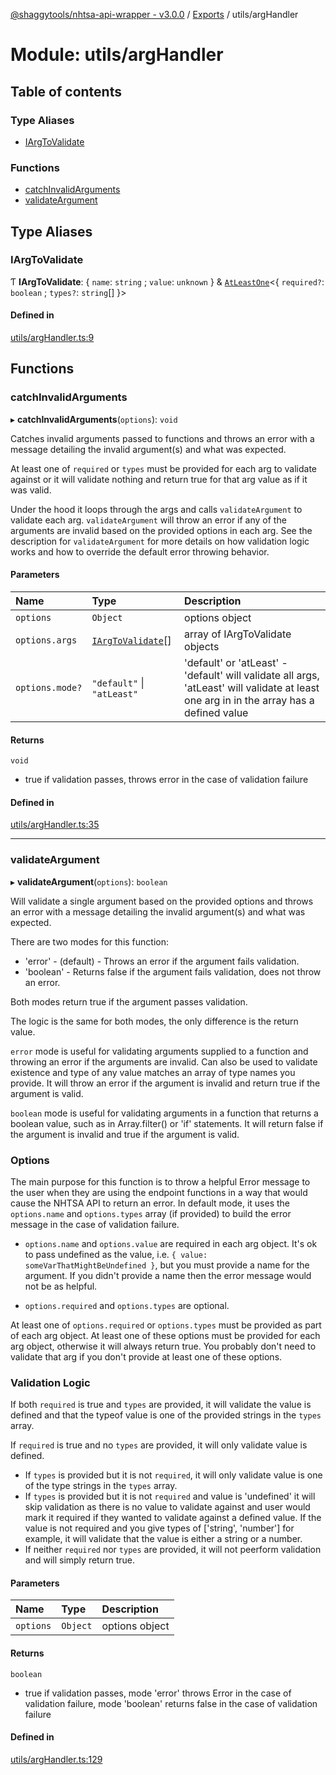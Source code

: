 [@shaggytools/nhtsa-api-wrapper - v3.0.0](../index.md) / [Exports](../modules.md) / utils/argHandler

# Module: utils/argHandler

## Table of contents

### Type Aliases

- [IArgToValidate](utils_argHandler.md#iargtovalidate)

### Functions

- [catchInvalidArguments](utils_argHandler.md#catchinvalidarguments)
- [validateArgument](utils_argHandler.md#validateargument)

## Type Aliases

### IArgToValidate

Ƭ **IArgToValidate**: { `name`: `string` ; `value`: `unknown`  } & [`AtLeastOne`](utils_types.md#atleastone)<{ `required?`: `boolean` ; `types?`: `string`[]  }\>

#### Defined in

[utils/argHandler.ts:9](https://github.com/ShaggyTech/nhtsa-api-wrapper/blob/1e31d45/packages/lib/src/utils/argHandler.ts#L9)

## Functions

### catchInvalidArguments

▸ **catchInvalidArguments**(`options`): `void`

Catches invalid arguments passed to functions and throws an error with a message detailing the
invalid argument(s) and what was expected.

At least one of `required` or `types` must be provided for each arg to validate against or it
will validate nothing and return true for that arg value as if it was valid.

Under the hood it loops through the args and calls `validateArgument` to validate each arg.
`validateArgument` will throw an error if any of the arguments are invalid based on the provided
options in each arg. See the description for `validateArgument` for more details on how
validation logic works and how to override the default error throwing behavior.

#### Parameters

| Name | Type | Description |
| :------ | :------ | :------ |
| `options` | `Object` | options object |
| `options.args` | [`IArgToValidate`](utils_argHandler.md#iargtovalidate)[] | array of IArgToValidate objects |
| `options.mode?` | ``"default"`` \| ``"atLeast"`` | 'default' or 'atLeast' - 'default' will validate all args, 'atLeast' will validate at least one arg in in the array has a defined value |

#### Returns

`void`

- true if validation passes, throws error in the case of validation failure

#### Defined in

[utils/argHandler.ts:35](https://github.com/ShaggyTech/nhtsa-api-wrapper/blob/1e31d45/packages/lib/src/utils/argHandler.ts#L35)

___

### validateArgument

▸ **validateArgument**(`options`): `boolean`

Will validate a single argument based on the provided options and throws an error with a message
detailing the invalid argument(s) and what was expected.

There are two modes for this function:
- 'error' - (default) - Throws an error if the argument fails validation.
- 'boolean' - Returns false if the argument fails validation, does not throw an error.

Both modes return true if the argument passes validation.

The logic is the same for both modes, the only difference is the return value.

`error` mode is useful for validating arguments supplied to a function and throwing an
error if the arguments are invalid. Can also be used to validate existence and type of any
value matches an array of type names you provide. It will throw an error if the argument is
invalid and return true if the argument is valid.

`boolean` mode is useful for validating arguments in a function that returns a boolean value,
such as in Array.filter() or 'if' statements. It will return false if the argument is invalid
and true if the argument is valid.

### Options

The main purpose for this function is to throw a helpful Error message to the user when they
are using the endpoint functions in a way that would cause the NHTSA API to return an error.
In default mode, it uses the `options.name` and `options.types` array (if provided) to build the
error message in the case of validation failure.

- `options.name` and `options.value` are required in each arg object. It's ok to pass undefined
as the value, i.e. `{ value: someVarThatMightBeUndefined }`, but you must provide a name for the
argument. If you didn't provide a name then the error message would not be as helpful.

- `options.required` and `options.types` are optional.

At least one of `options.required` or `options.types` must be provided as part of each arg
object. At least one of these options must be provided for each arg object, otherwise it will
always return true. You probably don't need to validate that arg if you don't provide at least
one of these options.

### Validation Logic

If both `required` is true and `types` are provided, it will validate the value is defined and
that the typeof value is one of the provided strings in the `types` array.

If `required` is true and no `types` are provided, it will only validate value is defined.

- If `types` is provided but it is not `required`, it will only validate value is one of the
type strings in the `types` array.
- If `types` is provided but it is not `required` and value is 'undefined' it will skip
validation as there is no value to validate against and user would mark it required if they
wanted to validate against a defined value. If the value is not required and you give types of
['string', 'number'] for example, it will validate that the value is either a string or a number.
- If neither `required` nor `types` are provided, it will not peerform validation and will
simply return true.

#### Parameters

| Name | Type | Description |
| :------ | :------ | :------ |
| `options` | `Object` | options object |

#### Returns

`boolean`

- true if validation passes, mode 'error' throws Error in the case of
validation failure, mode 'boolean' returns false in the case of validation failure

#### Defined in

[utils/argHandler.ts:129](https://github.com/ShaggyTech/nhtsa-api-wrapper/blob/1e31d45/packages/lib/src/utils/argHandler.ts#L129)
